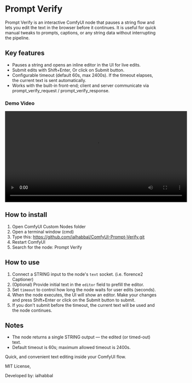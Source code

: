 # Prompt Verify

Prompt Verify is an interactive ComfyUI node that pauses a string flow and lets you edit the text in the browser before it continues. It is useful for quick manual tweaks to prompts, captions, or any string data without interrupting the pipeline.

## Key features
- Pauses a string and opens an inline editor in the UI for live edits.
- Submit edits with Shift+Enter, Or click on Submit button.
- Configurable timeout (default 60s, max 2400s). If the timeout elapses, the current text is sent automatically.
- Works with the built-in front-end; client and server communicate via prompt_verify_request / prompt_verify_response.

### Demo Video
<video src="media/Prompt-Verify.mp4" controls width="600"></video>

## How to install
1. Open ComfyUI Custom Nodes folder
2. Open a terminal window (cmd)
3. Type this: https://github.com/ialhabbal/ComfyUI-Prompt-Verify.git
4. Restart ComfyUI
5. Search for the node: Prompt Verify

## How to use
1. Connect a STRING input to the node's `text` socket. (i.e. florence2 Captioner)
2. (Optional) Provide initial text in the `editor` field to prefill the editor.
3. Set `timeout` to control how long the node waits for user edits (seconds).
4. When the node executes, the UI will show an editor. Make your changes and press Shift+Enter or click on the Submit button to submit.
5. If you don't submit before the timeout, the current text will be used and the node continues.

## Notes
- The node returns a single STRING output — the edited (or timed-out) text.
- Default timeout is 60s; maximum allowed timeout is 2400s.

Quick, and convenient text editing inside your ComfyUI flow.

MIT License,

Developed by: ialhabbal
